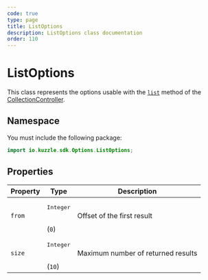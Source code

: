 ```yaml
---
code: true
type: page
title: ListOptions
description: ListOptions class documentation
order: 110
---
```


# ListOptions

This class represents the options usable with the [`list`](/sdk/java/3/controllers/collection/list) method of the [CollectionController](/sdk/java/3/controllers/collection).  

## Namespace

You must include the following package: 

```java
import io.kuzzle.sdk.Options.ListOptions;
```

## Properties

| Property           | Type                                         | Description                       |
| ------------------ | -------------------------------------------- | --------------------------------- |
| `from`             | <pre>Integer</pre> <br/>(`0`)                | Offset of the first result                                                   |
| `size`             | <pre>Integer</pre> <br/>(`10`)               | Maximum number of returned results                                           |
